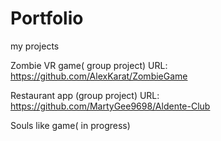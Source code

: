 # Portfolio
my projects

Zombie VR game( group project) URL: https://github.com/AlexKarat/ZombieGame

Restaurant app (group project) URL: https://github.com/MartyGee9698/Aldente-Club

Souls like game( in progress)
